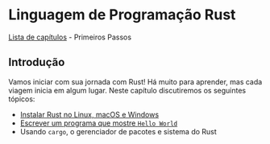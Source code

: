 # Linguagem de Programação Rust

[Lista de capítulos](../chapters.md) - Primeiros Passos

## Introdução

Vamos iniciar com sua jornada com Rust! Há muito para aprender, mas cada viagem inicia em algum lugar. Neste capítulo discutiremos os seguintes tópicos:

- [Instalar Rust no Linux, macOS e Windows](./installation.md)
- [Escrever um programa que mostre `Hello World`](./hello-world.md)
- Usando `cargo`, o gerenciador de pacotes e sistema do Rust

